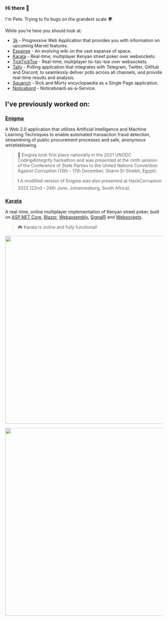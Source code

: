 ### Hi there 👋

I'm Pete. Trying to fix bugs on the grandest scale 🌍

While you're here you should look at:
- [3k](https://3k.netlify.app) - Progressive Web Application that provides you with information on upcoming Marvel features.
- [Expanse](https://sixpeteunder.github.io/expanse) - An evolving wiki on the vast expanse of space.
- [Karata](https://karatagame.herokuapp.com) - Real-time, multiplayer Kenyan street poker over websockets.
- [TickTickToe](https://github.com/sixpeteunder/tickticktoe) - Real-time, multiplayer tic-tac-toe over websockets.
- [Tally](https://github.com/sixpeteunder/tally) - Polling application that integrates with Telegram, Twitter, GitHub and Discord, to seamlessly deliver polls across all channels, and provide real-time results and analysis.
- [Squanch](https://squanch.netlify.app) - Rick and Morty encyclopaedia as a Single Page application.
- [Noticebord](https://noticebord.herokuapp.com) - Noticeboard-as-a-Service.

## I've previously worked on:

### [Enigma](https://github.com/teamenigmahq)  

A Web 2.0 application that utilizes Artificial Intelligence and Machine Learning Techniques to enable automated transaction fraud detection, streamlining of public procurement processes and safe, anonymous whistleblowing.

> 🥇 Enigma took first place nationally in the 2021 UNODC Coding4Integrity hackathon and was presented at the ninth session of the Conference of State Parties to the United Nations Convention Against Corruption (13th - 17th December, Sharm El-Sheikh, Egypt).
>
> ❗ A modified version of Enigma was also presented at HackCorruption 2022 (22nd - 24th June, Johannesburg, South Africa).

### [Karata](https://github.com/sixpeteunder/karata)

A real-time, online multiplayer implementation of Kenyan street poker, built on [ASP.NET Core](https://asp.net), [Blazor](https://dotnet.microsoft.com/en-us/apps/aspnet/web-apps/blazor), [Webassembly](https://webassembly.org/), [SignalR](https://signalr.net) and [Websockets](https://developer.mozilla.org/en-US/docs/Web/API/WebSockets_API).

> 🎮 Karata is online and fully functional!

<p align="center">
  <img width="600em" align="center" src="https://github-readme-stats.vercel.app/api?username=sixpeteunder&theme=gotham&count_private=true&show_icons=true" />
</p>
<p align="center">
  <img width="600em" align="center" src="https://github-readme-stats.vercel.app/api/top-langs/?username=sixpeteunder&theme=gotham&hide=css,html&layout=compact" />
</p>
